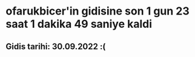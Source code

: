 # ofarukbicer'in gidisine son 1 gun 23 saat 1 dakika 49 saniye kaldi

## Gidis tarihi: 30.09.2022 :(